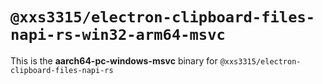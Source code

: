 # `@xxs3315/electron-clipboard-files-napi-rs-win32-arm64-msvc`

This is the **aarch64-pc-windows-msvc** binary for `@xxs3315/electron-clipboard-files-napi-rs`

